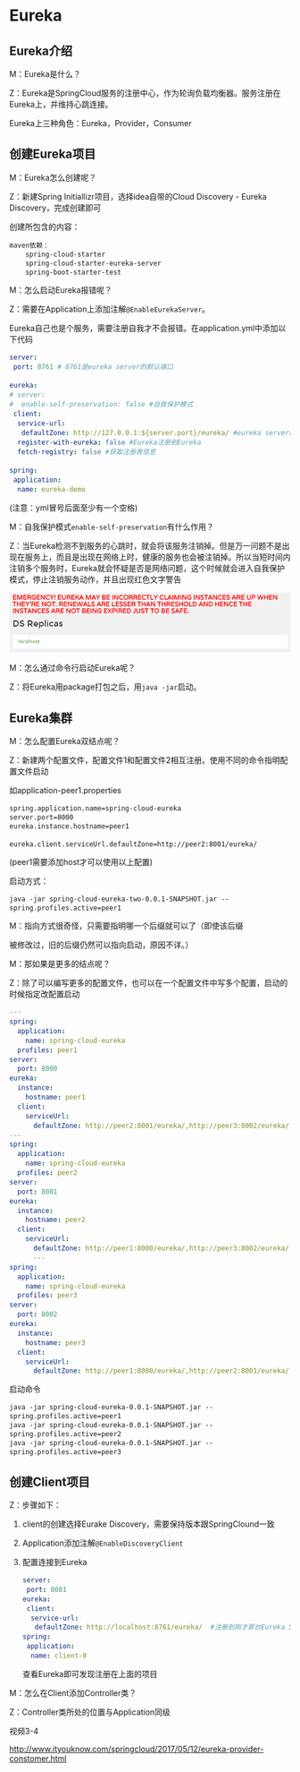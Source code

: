 # Eureka  

## Eureka介绍

M：Eureka是什么？

Z：Eureka是SpringCloud服务的注册中心，作为轮询负载均衡器。服务注册在Eureka上，并维持心跳连接。

Eureka上三种角色：Eureka，Provider，Consumer

## 创建Eureka项目

M：Eureka怎么创建呢？

Z：新建Spring Initiallizr项目，选择idea自带的Cloud Discovery - Eureka Discovery，完成创建即可 

创建所包含的内容：

```
maven依赖：
    spring-cloud-starter
    spring-cloud-starter-eureka-server
    spring-boot-starter-test
```

M：怎么启动Eureka报错呢？

Z：需要在Application上添加注解``@EnableEurekaServer``。

Eureka自己也是个服务，需要注册自我才不会报错。在application.yml中添加以下代码

```yaml
server:
 port: 8761 # 8761是eureka server的默认端口

eureka:
# server:
#  enable-self-preservation: false #自我保护模式
 client:
  service-url:
   defaultZone: http://127.0.0.1:${server.port}/eureka/ #eureka server的应用注册地址
  register-with-eureka: false #Eureka注册到Eureka
  fetch-registry: false #获取注册表信息

spring:
 application:
  name: eureka-demo
```

(注意：yml冒号后面至少有一个空格)

M：自我保护模式``enable-self-preservation``有什么作用？

Z：当Eureka检测不到服务的心跳时，就会将该服务注销掉。但是万一问题不是出现在服务上，而且是出现在网络上时，健康的服务也会被注销掉。所以当短时间内注销多个服务时，Eureka就会怀疑是否是网络问题，这个时候就会进入自我保护模式，停止注销服务动作，并且出现红色文字警告

![](../imgs/e01.png)  

M：怎么通过命令行启动Eureka呢？

Z：将Eureka用package打包之后，用``java -jar``启动。

## Eureka集群   

M：怎么配置Eureka双结点呢？

Z：新建两个配置文件，配置文件1和配置文件2相互注册。使用不同的命令指明配置文件启动

如application-peer1.properties

```properties
spring.application.name=spring-cloud-eureka
server.port=8000
eureka.instance.hostname=peer1

eureka.client.serviceUrl.defaultZone=http://peer2:8001/eureka/
```

(peer1需要添加host才可以使用以上配置)

启动方式：

```
java -jar spring-cloud-eureka-two-0.0.1-SNAPSHOT.jar --spring.profiles.active=peer1
```

M：指向方式很奇怪，只需要指明哪一个后缀就可以了（即使该后缀

被修改过，旧的后缀仍然可以指向启动，原因不详。）

M：那如果是更多的结点呢？

Z：除了可以编写更多的配置文件，也可以在一个配置文件中写多个配置，启动的时候指定改配置启动

```yaml
---
spring:
  application:
    name: spring-cloud-eureka
  profiles: peer1
server:
  port: 8000
eureka:
  instance:
    hostname: peer1
  client:
    serviceUrl:
      defaultZone: http://peer2:8001/eureka/,http://peer3:8002/eureka/ #多节点使用逗号分隔
---
spring:
  application:
    name: spring-cloud-eureka
  profiles: peer2
server:
  port: 8001
eureka:
  instance:
    hostname: peer2
  client:
    serviceUrl:
      defaultZone: http://peer1:8000/eureka/,http://peer3:8002/eureka/
      ---
spring:
  application:
    name: spring-cloud-eureka
  profiles: peer3
server:
  port: 8002
eureka:
  instance:
    hostname: peer3
  client:
    serviceUrl:
      defaultZone: http://peer1:8000/eureka/,http://peer2:8001/eureka/
```

启动命令

```
java -jar spring-cloud-eureka-0.0.1-SNAPSHOT.jar --spring.profiles.active=peer1
java -jar spring-cloud-eureka-0.0.1-SNAPSHOT.jar --spring.profiles.active=peer2
java -jar spring-cloud-eureka-0.0.1-SNAPSHOT.jar --spring.profiles.active=peer3
```

## 创建Client项目   

Z：步骤如下：

1. client的创建选择Eurake Discovery，需要保持版本跟SpringClound一致

2. Application添加注解``@EnableDiscoveryClient``   

3. 配置连接到Eureka

   ```yaml
   server:
    port: 8081
   eureka:
    client:
     service-url:
      defaultZone: http://localhost:8761/eureka/  #注册到刚才那台Eureka Server地址
   spring:
    application:
     name: client-0
   ```

   查看Eureka即可发现注册在上面的项目

M：怎么在Client添加Controller类？

Z：Controller类所处的位置与Application同级





















视频3-4

http://www.ityouknow.com/springcloud/2017/05/12/eureka-provider-constomer.html